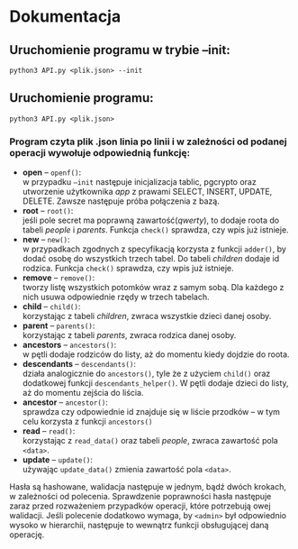 # Dokumentacja

## Uruchomienie programu w trybie –init:
``` python3 API.py <plik.json> --init ```

## Uruchomienie programu:
``` python3 API.py <plik.json> ```

### Program czyta plik .json linia po linii i w zależności od podanej operacji wywołuje odpowiednią funkcję:
* **open** – ```openf()```: <br> w przypadku ```–init``` następuje inicjalizacja tablic, pgcrypto oraz utworzenie użytkownika *app* z prawami SELECT, INSERT, UPDATE, DELETE. Zawsze następuje próba połączenia z bazą.
* **root** – ```root()```: <br> jeśli pole secret ma poprawną zawartość(*qwerty*), to dodaje roota do tabeli *people* i *parents*. Funkcja ```check()``` sprawdza, czy wpis już istnieje.
* **new** – ```new()```: <br> w przypadkach zgodnych z specyfikacją korzysta z funkcji ```adder()```, by dodać osobę do wszystkich trzech tabel. Do tabeli *children* dodaje id rodzica. Funkcja ```check()``` sprawdza, czy wpis już istnieje.
* **remove** – ```remove()```: <br> tworzy listę wszystkich potomków wraz z samym sobą. Dla każdego z nich usuwa odpowiednie rzędy w trzech tabelach.
* **child** – ```child()```: <br> korzystając z tabeli *children*, zwraca wszystkie dzieci danej osoby.
* **parent** – ```parents()```: <br> korzystając z tabeli *parents*, zwraca rodzica danej osoby.
* **ancestors** – ```ancestors()```: <br> w pętli dodaje rodziców do listy, aż do momentu kiedy dojdzie do roota.
* **descendants** – ```descendants()```: <br> działa analogicznie do ```ancestors()```, tyle że z użyciem ```child()``` oraz dodatkowej funkcji ```descendants_helper()```. W pętli dodaje dzieci do listy, aż do momentu zejścia do liścia.
* **ancestor** – ```ancestor()```: <br> sprawdza czy odpowiednie id znajduje się w liście przodków – w tym celu korzysta z funkcji ```ancestors()```
* **read** – ```read()```: <br> korzystając z ```read_data()``` oraz tabeli *people*, zwraca zawartość pola ```<data>```.
* **update** – ```update()```: <br> używając ```update_data()``` zmienia zawartość pola ```<data>```.

Hasła są hashowane, walidacja następuje w jednym, bądź dwóch krokach, w zależności od polecenia. Sprawdzenie poprawności hasła następuje zaraz przed rozważeniem przypadków operacji, które potrzebują owej walidacji. Jeśli polecenie dodatkowo wymaga, by ```<admin>``` był odpowiednio wysoko w hierarchii, następuje to wewnątrz funkcji obsługującej daną operację.